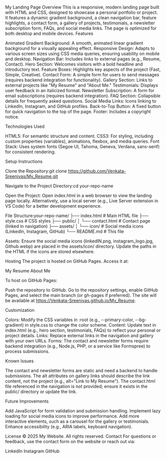 My Landing Page
Overview
This is a responsive, modern landing page built with HTML and CSS, designed to showcase a personal portfolio or project. It features a dynamic gradient background, a clean navigation bar, feature highlights, a contact form, a gallery of projects, testimonials, a newsletter subscription form, FAQs, and social media links. The page is optimized for both desktop and mobile devices.
Features

Animated Gradient Background: A smooth, animated linear gradient background for a visually appealing effect.
Responsive Design: Adapts to various screen sizes using CSS media queries, ensuring usability on mobile and desktop.
Navigation Bar: Includes links to external pages (e.g., Resume, Contact).
Hero Section: Welcomes visitors with a bold headline and introductory text.
Feature Boxes: Highlights key aspects of the project (Fast, Simple, Creative).
Contact Form: A simple form for users to send messages (requires backend integration for functionality).
Gallery Section: Links to external projects like "My Resume" and "About Me."
Testimonials: Displays user feedback in an italicized format.
Newsletter Subscription: A form for email subscriptions (requires backend integration).
FAQ Section: Collapsible details for frequently asked questions.
Social Media Links: Icons linking to LinkedIn, Instagram, and GitHub profiles.
Back-to-Top Button: A fixed button for quick navigation to the top of the page.
Footer: Includes a copyright notice.

Technologies Used

HTML5: For semantic structure and content.
CSS3: For styling, including custom properties (variables), animations, flexbox, and media queries.
Font Stack: Uses system fonts (Segoe UI, Tahoma, Geneva, Verdana, sans-serif) for consistent rendering.

Setup Instructions

Clone the Repository:git clone https://github.com/Venkata-Sreenivas/My_Resume.git


Navigate to the Project Directory:cd your-repo-name


Open the Project:
Open index.html in a web browser to view the landing page locally.
Alternatively, use a local server (e.g., Live Server extension in VS Code) for a better development experience.


File Structure:your-repo-name/
├── index.html           # Main HTML file
├── style.css           # CSS styles
├── public/
│   └── contact.html    # Contact page (linked in navigation)
├── assets/
│   └── icon/           # Social media icons (LinkedIn, Instagram, GitHub)
└── README.md           # This file


Assets:
Ensure the social media icons (linkedIN.png, instagram_logo.jpg, Github.webp) are placed in the assets/icon/ directory.
Update the paths in the HTML if the icons are stored elsewhere.



Hosting
The project is hosted on GitHub Pages. Access it at:

My Resume
About Me

To host on GitHub Pages:

Push the repository to GitHub.
Go to the repository settings, enable GitHub Pages, and select the main branch (or gh-pages if preferred).
The site will be available at https://Venkata-Sreenivas.github.io/My_Resume.

Customization

Colors: Modify the CSS variables in :root (e.g., --primary-color, --bg-gradient) in style.css to change the color scheme.
Content: Update text in index.html (e.g., hero section, testimonials, FAQs) to reflect your personal or project details.
Links: Replace external links in the navigation and gallery with your own URLs.
Forms: The contact and newsletter forms require backend integration (e.g., Node.js, PHP, or a service like Formspree) to process submissions.

Known Issues

The contact and newsletter forms are static and need a backend to handle submissions.
The alt attributes on gallery links should describe the link content, not the project (e.g., alt="Link to My Resume").
The contact.html file referenced in the navigation is not provided; ensure it exists in the public/ directory or update the link.

Future Improvements

Add JavaScript for form validation and submission handling.
Implement lazy loading for social media icons to improve performance.
Add more interactive elements, such as a carousel for the gallery or testimonials.
Enhance accessibility (e.g., ARIA labels, keyboard navigation).

License
© 2025 My Website. All rights reserved.
Contact
For questions or feedback, use the contact form on the website or reach out via:

LinkedIn
Instagram
GitHub

